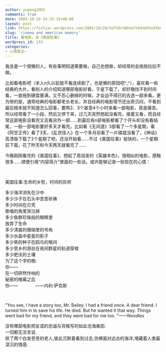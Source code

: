 ```yaml
---
author: yugang2002
comments: true
date: 2005-10-20 14:35:15+00:00
layout: post
link: https://fishjar.wordpress.com/2005/10/20/%e7%9c%8b%e7%94%b5%e5%bd%b1%ef%bc%8c%e5%8f%8a%e3%80%8a%e7%be%8e%e5%9b%bd%e5%be%80%e4%ba%8b%e3%80%8b/
slug: 'cinema and american memory'
title: 看电影，及《美国往事》
wordpress_id: 133
categories:
- 心情笔记~
---
```


我总是一个很懒的人，有些事明知道需要做，自己也想做，却经常的会拖拖拉拉不做。




比如看电影吧（本人n久以前就不看连续剧了，也是懒的原因吧^_^），喜欢看一些经典的大片，看别人的介绍知道哪部电影好看，于是下载了，却好像找不到时间看，一直拖到硬盘塞满，又不忍心删掉的时候，才会迫不得已的去选一部来看。更为惨的是，通常经典的电影都老长老长，并且经典的电影情节还出奇沉闷，不看到最后根本就不知道怎么回事，要熬2、3个甚至4个小时来看一部电影，真是痛苦。所以经常看了一小段，然后又停下来，过几天突然想起没看完，接着又看，而且经常这部电影没看完又去看另外一部……到最后有n部电影都看了个开头却没有看结尾，一般一部电影要好多天才看完。比如看《无间道》3部看了一个多星期，看《阿甘正传》看了3天，《乱世佳人》在一个多月前看了一片碟就没看了，《神话》高清版下载了2个星期了吧，还没开始看……不过《美国往事》挺快的，一个星期前下载，花了昨天和今天两天就看完了……




今晚刚刚看完的《美国往事》，想起了周润发的《英雄本色》，很相似的电影，感触很多……顺便引用“内容简介”里面的一些话，或许能够记录一些现在的心情：




 




美国往事:生命的乡愁，时间的灰烬




  
多少海洋消失在沙中   
多少沙子在石头中苦苦祈祷   
多少时间在贝壳   
歌唱的角里哭泣掉   
多少鱼群珍珠般的眼睛里   
放弃了生命   
多少清晨的珊瑚里的号角   
多少水晶中星星的影子   
多少笑的种子在鸥鸟的喉间   
多少思乡的游丝在夜间群星的轨道穿梭   
多少肥沃的土壤   
为了这个字的根:   
你——   
在一切砰然作响的   
秘密的帷幕之后 　　  
你——　　　　——内利·萨克斯




 




"You see, I have a story too, Mr. Bailey. I had a friend once. A dear friend. I turned him in to save his life. He died. But he wanted it that way. Things went bad for my friend, and they went bad for me too. "——Noodles 




没有哪部电影把友谊的忠诚与背叛写的如此沧海桑田.   
一切都无法言说.   
除了两个白发苍苍的老人,彼此沉默着看到过去,仿佛面对远古的海洋,埋藏着人类最深沉的情感. 
